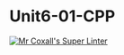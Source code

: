 # Unit6-01-CPP
[![Mr Coxall's Super Linter](https://github.com/ICS3U-Programming-Spencer-S/Unit6-01-CPP/workflows/Mr%20Coxall's%20Super%20Linter/badge.svg)](https://github.com/ICS3U-Programming-Spencer-S/Unit6-01-CPP/actions/)
